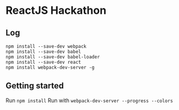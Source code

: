 # ReactJS Hackathon

## Log

```
npm install --save-dev webpack
npm install --save-dev babel
npm install --save-dev babel-loader
npm install --save-dev react
npm install webpack-dev-server -g
```

## Getting started

Run `npm install`
Run with `webpack-dev-server --progress --colors`
